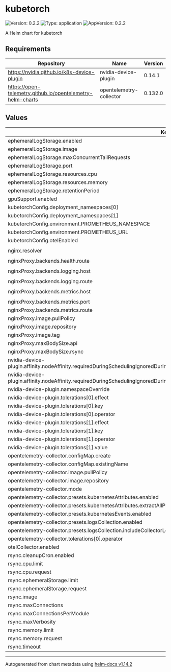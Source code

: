 # kubetorch

![Version: 0.2.2](https://img.shields.io/badge/Version-0.2.2-informational?style=flat-square) ![Type: application](https://img.shields.io/badge/Type-application-informational?style=flat-square) ![AppVersion: 0.2.2](https://img.shields.io/badge/AppVersion-0.2.2-informational?style=flat-square)

A Helm chart for kubetorch

## Requirements

| Repository | Name | Version |
|------------|------|---------|
| https://nvidia.github.io/k8s-device-plugin | nvidia-device-plugin | 0.14.1 |
| https://open-telemetry.github.io/opentelemetry-helm-charts | opentelemetry-collector | 0.132.0 |

## Values

| Key | Type | Default | Description |
|-----|------|---------|-------------|
| ephemeralLogStorage.enabled | bool | `true` |  |
| ephemeralLogStorage.image | string | `"grafana/loki:3.5.3"` |  |
| ephemeralLogStorage.maxConcurrentTailRequests | int | `100` |  |
| ephemeralLogStorage.port | int | `3100` |  |
| ephemeralLogStorage.resources.cpu | string | `"100m"` |  |
| ephemeralLogStorage.resources.memory | string | `"256Mi"` |  |
| ephemeralLogStorage.retentionPeriod | string | `"24h"` |  |
| gpuSupport.enabled | bool | `true` |  |
| kubetorchConfig.deployment_namespaces[0] | string | `"default"` |  |
| kubetorchConfig.deployment_namespaces[1] | string | `"kubetorch"` |  |
| kubetorchConfig.environment.PROMETHEUS_NAMESPACE | string | `""` |  |
| kubetorchConfig.environment.PROMETHEUS_URL | string | `""` |  |
| kubetorchConfig.otelEnabled | bool | `true` |  |
| nginx.resolver | string | `"kube-dns.kube-system.svc.cluster.local"` |  |
| nginxProxy.backends.health.route | string | `"/health"` |  |
| nginxProxy.backends.logging.host | string | `"loki-gateway.kubetorch.svc.cluster.local"` |  |
| nginxProxy.backends.logging.route | string | `"/loki"` |  |
| nginxProxy.backends.metrics.host | string | `"runhouse-kube-prometheus-s-prometheus.runhouse.svc.cluster.local"` |  |
| nginxProxy.backends.metrics.port | int | `9090` |  |
| nginxProxy.backends.metrics.route | string | `"/prometheus"` |  |
| nginxProxy.image.pullPolicy | string | `"IfNotPresent"` |  |
| nginxProxy.image.repository | string | `"nginx"` |  |
| nginxProxy.image.tag | string | `"1.29.0-alpine"` |  |
| nginxProxy.maxBodySize.api | string | `"250M"` |  |
| nginxProxy.maxBodySize.rsync | string | `"10G"` |  |
| nvidia-device-plugin.affinity.nodeAffinity.requiredDuringSchedulingIgnoredDuringExecution.nodeSelectorTerms[0].matchExpressions[0].key | string | `"nvidia.com/gpu.product"` |  |
| nvidia-device-plugin.affinity.nodeAffinity.requiredDuringSchedulingIgnoredDuringExecution.nodeSelectorTerms[0].matchExpressions[0].operator | string | `"Exists"` |  |
| nvidia-device-plugin.namespaceOverride | string | `"kubetorch"` |  |
| nvidia-device-plugin.tolerations[0].effect | string | `"NoSchedule"` |  |
| nvidia-device-plugin.tolerations[0].key | string | `"nvidia.com/gpu"` |  |
| nvidia-device-plugin.tolerations[0].operator | string | `"Exists"` |  |
| nvidia-device-plugin.tolerations[1].effect | string | `"NoSchedule"` |  |
| nvidia-device-plugin.tolerations[1].key | string | `"dedicated"` |  |
| nvidia-device-plugin.tolerations[1].operator | string | `"Equal"` |  |
| nvidia-device-plugin.tolerations[1].value | string | `"gpu"` |  |
| opentelemetry-collector.configMap.create | bool | `false` |  |
| opentelemetry-collector.configMap.existingName | string | `"otel-collector-config"` |  |
| opentelemetry-collector.image.pullPolicy | string | `"IfNotPresent"` |  |
| opentelemetry-collector.image.repository | string | `"otel/opentelemetry-collector-contrib"` |  |
| opentelemetry-collector.mode | string | `"daemonset"` |  |
| opentelemetry-collector.presets.kubernetesAttributes.enabled | bool | `true` |  |
| opentelemetry-collector.presets.kubernetesAttributes.extractAllPodLabels | bool | `true` |  |
| opentelemetry-collector.presets.kubernetesEvents.enabled | bool | `true` |  |
| opentelemetry-collector.presets.logsCollection.enabled | bool | `true` |  |
| opentelemetry-collector.presets.logsCollection.includeCollectorLogs | bool | `true` |  |
| opentelemetry-collector.tolerations[0].operator | string | `"Exists"` |  |
| otelCollector.enabled | bool | `true` |  |
| rsync.cleanupCron.enabled | bool | `false` |  |
| rsync.cpu.limit | int | `4` |  |
| rsync.cpu.request | int | `2` |  |
| rsync.ephemeralStorage.limit | string | `"10Gi"` |  |
| rsync.ephemeralStorage.request | string | `"5Gi"` |  |
| rsync.image | string | `"ghcr.io/run-house/kubetorch-rsync:v5"` |  |
| rsync.maxConnections | int | `500` |  |
| rsync.maxConnectionsPerModule | int | `0` |  |
| rsync.maxVerbosity | int | `0` |  |
| rsync.memory.limit | string | `"8Gi"` |  |
| rsync.memory.request | string | `"4Gi"` |  |
| rsync.timeout | int | `600` |  |

----------------------------------------------
Autogenerated from chart metadata using [helm-docs v1.14.2](https://github.com/norwoodj/helm-docs/releases/v1.14.2)
